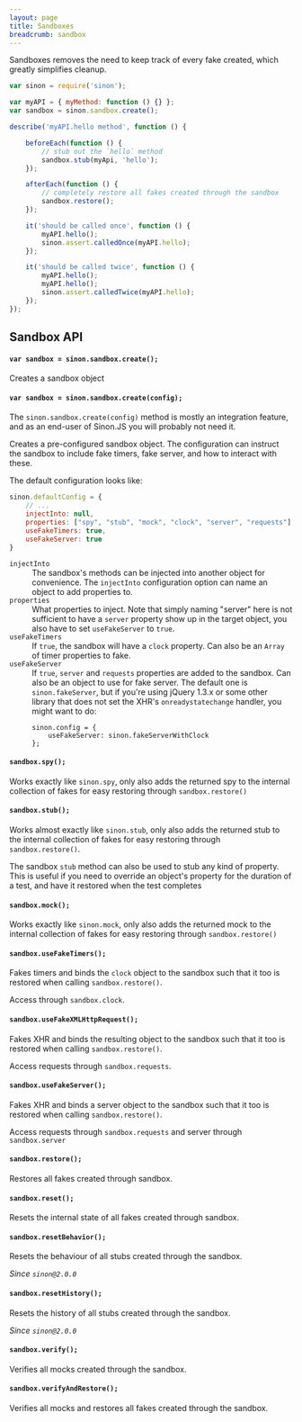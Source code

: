 ```yaml
---
layout: page
title: Sandboxes
breadcrumb: sandbox
---
```


Sandboxes removes the need to keep track of every fake created, which greatly simplifies cleanup.

```javascript
var sinon = require('sinon');

var myAPI = { myMethod: function () {} };
var sandbox = sinon.sandbox.create();

describe('myAPI.hello method', function () {

    beforeEach(function () {
        // stub out the `hello` method
        sandbox.stub(myApi, 'hello');
    });

    afterEach(function () {
        // completely restore all fakes created through the sandbox
        sandbox.restore();
    });

    it('should be called once', function () {
        myAPI.hello();
        sinon.assert.calledOnce(myAPI.hello);
    });

    it('should be called twice', function () {
        myAPI.hello();
        myAPI.hello();
        sinon.assert.calledTwice(myAPI.hello);
    });
});
```

## Sandbox API

#### `var sandbox = sinon.sandbox.create();`

Creates a sandbox object


#### `var sandbox = sinon.sandbox.create(config);`

The `sinon.sandbox.create(config)` method is mostly an integration feature, and as an end-user of Sinon.JS you will probably not need it.

Creates a pre-configured sandbox object. The configuration can instruct the sandbox to include fake timers, fake server, and how to interact with these.

The default configuration looks like:

```javascript
sinon.defaultConfig = {
    // ...
    injectInto: null,
    properties: ["spy", "stub", "mock", "clock", "server", "requests"],
    useFakeTimers: true,
    useFakeServer: true
}
```

<dl>
  <dt><code>injectInto</code></dt>
  <dd>The sandbox's methods can be injected into another object for convenience. The <code>injectInto</code> configuration option can name an object to add properties to.</dd>

  <dt><code>properties</code></dt>
  <dd>What properties to inject. Note that simply naming "server" here is not sufficient to have a <code>server</code> property show up in the target object, you also have to set <code>useFakeServer</code> to <code>true</code>.
  </dd>

  <dt><code>useFakeTimers</code></dt>
  <dd>If <code>true</code>, the sandbox will have a <code>clock</code> property. Can also be an <code>Array</code> of timer properties to fake.</dd>

  <dt><code>useFakeServer</code></dt>
  <dd>If <code>true</code>, <code>server</code> and <code>requests</code> properties are added to the sandbox. Can also be an object to use for fake server. The default one is <code>sinon.fakeServer</code>, but if you're using jQuery 1.3.x or some other library that does not set the XHR's <code>onreadystatechange</code> handler, you might want to do:

<pre class="code-snippet" data-lang="javascript"><code>sinon.config = {
    useFakeServer: sinon.fakeServerWithClock
};</code></pre></dd>
</dl>


#### `sandbox.spy();`

Works exactly like `sinon.spy`, only also adds the returned spy to the internal collection of fakes for easy restoring through `sandbox.restore()`


#### `sandbox.stub();`

Works almost exactly like `sinon.stub`, only also adds the returned stub to the internal collection of fakes for easy restoring through `sandbox.restore()`.

The sandbox `stub` method can also be used to stub any kind of property. This is useful if you need to override an object's property for the duration of a test, and have it restored when the test completes

#### `sandbox.mock();`

Works exactly like `sinon.mock`, only also adds the returned mock to the internal collection of fakes for easy restoring through `sandbox.restore()`


#### `sandbox.useFakeTimers();`

Fakes timers and binds the `clock` object to the sandbox such that it too is restored when calling `sandbox.restore()`.

Access through `sandbox.clock`.


#### `sandbox.useFakeXMLHttpRequest();`

Fakes XHR and binds the resulting object to the sandbox such that it too is restored when calling `sandbox.restore()`.

Access requests through `sandbox.requests`.


#### `sandbox.useFakeServer();`

Fakes XHR and binds a server object to the sandbox such that it too is restored when calling `sandbox.restore()`.

Access requests through `sandbox.requests` and server through `sandbox.server`


#### `sandbox.restore();`

Restores all fakes created through sandbox.

#### `sandbox.reset();`

Resets the internal state of all fakes created through sandbox.

#### `sandbox.resetBehavior();`

Resets the behaviour of all stubs created through the sandbox.

*Since `sinon@2.0.0`*

#### `sandbox.resetHistory();`

Resets the history of all stubs created through the sandbox.

*Since `sinon@2.0.0`*

#### `sandbox.verify();`

Verifies all mocks created through the sandbox.

#### `sandbox.verifyAndRestore();`

Verifies all mocks and restores all fakes created through the sandbox.
